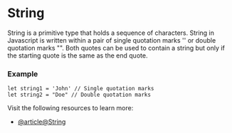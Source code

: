 # String
String is a primitive type that holds a sequence of characters. String in Javascript is written within a pair of single quotation marks '' or double quotation marks "". Both quotes can be used to contain a string but only if the starting quote is the same as the end quote.

### Example
 ```JS
let string1 = 'John' // Single quotation marks
let string2 = "Doe" // Double quotation marks
```

Visit the following resources to learn more:

- [@article@String](https://developer.mozilla.org/en-US/docs/Web/JavaScript/Reference/Global_Objects/String)
